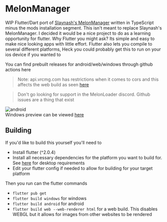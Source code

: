 # MelonManager

WIP Flutter/Dart port of [Slaynash's MelonManager](https://github.com/Slaynash/MelonManager/) written in TypeScript minus the mods installation segment.
This isn't meant to replace Slaynash's MelonManager. I decided it would be a nice project to do as a learning opportunity for flutter. 
Why Flutter you might ask? Its simple and easy to make nice looking apps with little effort. Flutter also lets you compile to several different platforms,
Heck you could probably get this to run on your ios device if you wanted to

You can find prebuilt releases for android/web/windows through github actions here

> Note: api.vrcmg.com has restrictions when it comes to cors and this affects the web build as seen [here](https://melonmanagerdemo.glitch.me)

> Don't go looking for support in the MelonLoader discord. Github issues are a thing that exist


![android](https://i.imgur.com/Ofa9DNV.gif) <br>
Windows preview can be viewed [here](https://i.imgur.com/wi35B1J.gif)
 
## Building
If you'd like to build this yourself you'll need to 
- Install flutter (^2.0.4)
- Install all necessary dependencies for the platform you want to build for. See [here](https://flutter.dev/desktop#requirements) for desktop requirements
- Edit your flutter config if needed to allow for building for your target platform

Then you run can the flutter commands
- `flutter pub get`
- `flutter build windows` for windows
- `flutter build android` for android
- `flutter build web --web-renderer html` for a web build. This disables WEBGL but it allows for images from other websites to be rendered
